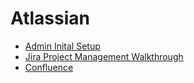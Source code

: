 # Atlassian

- [Admin Inital Setup](./atlassian/admin-inital-setup.md)
- [Jira Project Management Walkthrough](./atlassian/jira-project-management-walkthrough.md)
- [Confluence](./atlassian/confluence.md)